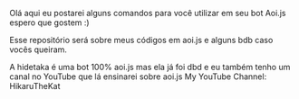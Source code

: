 Olá aqui eu postarei alguns comandos para você utilizar em seu bot Aoi.js espero que gostem :)

Esse repositório será sobre meus códigos em aoi.js e alguns bdb caso vocês queiram.
 
A hidetaka é uma bot 100% aoi.js mas ela já foi dbd e eu também tenho um canal no YouTube que lá ensinarei sobre aoi.js
My YouTube Channel: HikaruTheKat 
